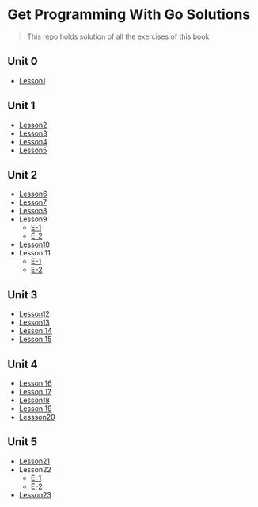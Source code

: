 # Get Programming With Go Solutions

> This repo holds solution of all the exercises of this book

## Unit 0

- [Lesson1](/Unit0/main.go)

## Unit 1

- [Lesson2](/Unit1/Lesson2/main.go)
- [Lesson3](/Unit1/Lesson3/main.go)
- [Lesson4](/Unit1/Lesson4/main.go)
- [Lesson5](/Unit1/Lesson5/main.go)

## Unit 2

- [Lesson6](/Unit2/Lesson6/main.go)
- [Lesson7](/Unit2/Lesson7/main.go)
- [Lesson8](/Unit2/Lesson8/main.go)
- Lesson9
  - [E-1](Unit2/Lesson9/E1/caesar.go)
  - [E-2](Unit2/Lesson9/E2/international.go)
- [Lesson10](Unit2/Lesson10/main.go)
- Lesson 11
  - [E-1](Unit2/Lesson11/E1/decipher.go)
  - [E-2](Unit2/Lesson11/E2/cipher.go)

## Unit 3

- [Lesson12](Unit3/Lesson12/functions.go)
- [Lesson13](Unit3/Lesson13/methods.go)
- [Lesson 14](Unit3/Lesson14/calibrate.go)
- [Lesson 15](Unit3/Lesson15/tables.go)

## Unit 4

- [Lesson 16](Unit4/Lesson16/chess.go)
- [Lesson 17](Unit4/Lesson17/terraform.go)
- [Lesson18](Unit4/Lesson18/capacity.go)
- [Lesson 19](Unit4/Lesson19/words.go)
- [Lessson20](Uniit4/Lesson20/life.go)

## Unit 5

- [Lesson21](Unit5/Lesson21/landing.go)
- Lesson22
  - [E-1](Unit5/Lesson22/E1/landing.go)
  - [E-2](Unit5/Lesson22/E2/distance.go)
- [Lesson23](Unit5/Lesson23/gps.go)
